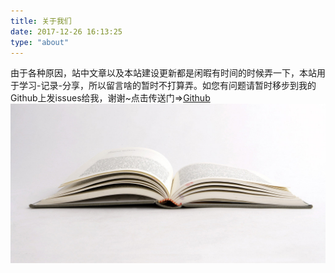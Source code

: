 ```yaml
---
title: 关于我们
date: 2017-12-26 16:13:25
type: "about"
---
```

由于各种原因，站中文章以及本站建设更新都是闲暇有时间的时候弄一下，本站用于学习-记录-分享，所以留言啥的暂时不打算弄。如您有问题请暂时移步到我的Github上发issues给我，谢谢~点击传送门=>[Github](https://github.com/CJCSDN/CJCSDN.github.io/issues)
![Book](../uploads/photos-1.jpg)
